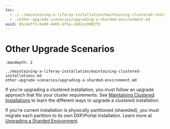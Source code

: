 ```yaml
---
toc:
  - ./../maintaining-a-liferay-installation/maintaining-clustered-installations.md
  - ./other-upgrade-scenarios/upgrading-a-sharded-environment.md
uuid: 85c4eff3-6e08-4465-bf5a-c602ce9902fb
---
```

# Other Upgrade Scenarios

```{toctree}
:maxdepth: 2

../maintaining-a-liferay-installation/maintaining-clustered-installations.md
other-upgrade-scenarios/upgrading-a-sharded-environment.md
```

If you're upgrading a clustered installation, you must follow an upgrade approach that fits your cluster requirements. See [Maintaining Clustered Installations](../maintaining-a-liferay-installation/maintaining-clustered-installations.md) to learn the different ways to upgrade a clustered installation.

If you're current installation is physically partitioned (shareded), you must migrate each partition to its own DXP/Portal installation. Learn more at [Upgrading a Sharded Environment](./other-upgrade-scenarios/upgrading-a-sharded-environment.md).
